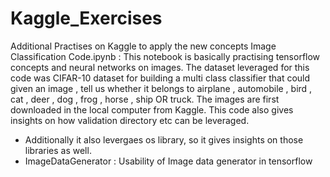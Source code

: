 # Kaggle_Exercises
Additional Practises on Kaggle to apply the new concepts
Image Classification Code.ipynb : This notebook is basically practising tensorflow concepts and neural networks on images. The dataset leveraged for this code was CIFAR-10 dataset for building a multi class classifier that could given an image , tell us whether it belongs to airplane , automobile , bird , cat , deer , dog , frog , horse , ship OR truck.
The images are first downloaded in the local computer from Kaggle. This code also gives insights on how validation directory etc can be leveraged.
* Additionally it also levergaes os library, so it gives insights on those libraries as well.
* ImageDataGenerator : Usability of Image data generator in tensorflow
